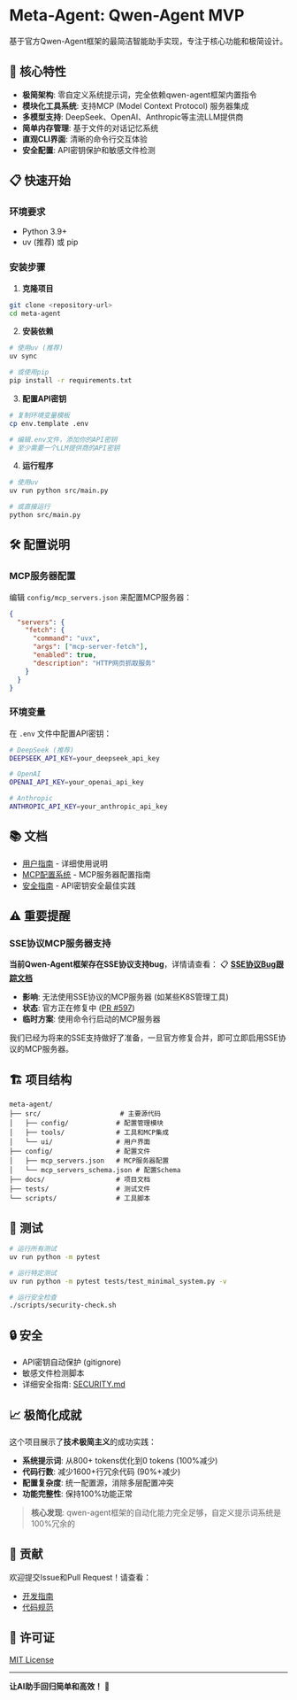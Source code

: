 # Meta-Agent: Qwen-Agent MVP

基于官方Qwen-Agent框架的最简洁智能助手实现，专注于核心功能和极简设计。

## 🚀 核心特性

- **极简架构**: 零自定义系统提示词，完全依赖qwen-agent框架内置指令
- **模块化工具系统**: 支持MCP (Model Context Protocol) 服务器集成
- **多模型支持**: DeepSeek、OpenAI、Anthropic等主流LLM提供商
- **简单内存管理**: 基于文件的对话记忆系统
- **直观CLI界面**: 清晰的命令行交互体验
- **安全配置**: API密钥保护和敏感文件检测

## 📋 快速开始

### 环境要求
- Python 3.9+
- uv (推荐) 或 pip

### 安装步骤

1. **克隆项目**
```bash
git clone <repository-url>
cd meta-agent
```

2. **安装依赖**
```bash
# 使用uv (推荐)
uv sync

# 或使用pip
pip install -r requirements.txt
```

3. **配置API密钥**
```bash
# 复制环境变量模板
cp env.template .env

# 编辑.env文件，添加你的API密钥
# 至少需要一个LLM提供商的API密钥
```

4. **运行程序**
```bash
# 使用uv
uv run python src/main.py

# 或直接运行
python src/main.py
```

## 🛠️ 配置说明

### MCP服务器配置
编辑 `config/mcp_servers.json` 来配置MCP服务器：

```json
{
  "servers": {
    "fetch": {
      "command": "uvx",
      "args": ["mcp-server-fetch"],
      "enabled": true,
      "description": "HTTP网页抓取服务"
    }
  }
}
```

### 环境变量
在 `.env` 文件中配置API密钥：

```bash
# DeepSeek (推荐)
DEEPSEEK_API_KEY=your_deepseek_api_key

# OpenAI
OPENAI_API_KEY=your_openai_api_key

# Anthropic
ANTHROPIC_API_KEY=your_anthropic_api_key
```

## 📚 文档

- [用户指南](docs/USER_GUIDE.md) - 详细使用说明
- [MCP配置系统](docs/MCP_CONFIGURATION_SYSTEM.md) - MCP服务器配置指南
- [安全指南](QUICK_SECURITY_GUIDE.md) - API密钥安全最佳实践

## ⚠️ 重要提醒

### SSE协议MCP服务器支持
**当前Qwen-Agent框架存在SSE协议支持bug**，详情请查看：
📋 **[SSE协议Bug跟踪文档](docs/QWEN_AGENT_SSE_BUG_TRACKING.md)**

- **影响**: 无法使用SSE协议的MCP服务器 (如某些K8S管理工具)
- **状态**: 官方正在修复中 ([PR #597](https://github.com/QwenLM/Qwen-Agent/pulls))
- **临时方案**: 使用命令行启动的MCP服务器

我们已经为将来的SSE支持做好了准备，一旦官方修复合并，即可立即启用SSE协议的MCP服务器。

## 🏗️ 项目结构

```
meta-agent/
├── src/                    # 主要源代码
│   ├── config/            # 配置管理模块
│   ├── tools/             # 工具和MCP集成
│   └── ui/                # 用户界面
├── config/                # 配置文件
│   ├── mcp_servers.json   # MCP服务器配置
│   └── mcp_servers_schema.json # 配置Schema
├── docs/                  # 项目文档
├── tests/                 # 测试文件
└── scripts/               # 工具脚本
```

## 🧪 测试

```bash
# 运行所有测试
uv run python -m pytest

# 运行特定测试
uv run python -m pytest tests/test_minimal_system.py -v

# 运行安全检查
./scripts/security-check.sh
```

## 🔒 安全

- API密钥自动保护 (gitignore)
- 敏感文件检测脚本
- 详细安全指南: [SECURITY.md](SECURITY.md)

## 📈 极简化成就

这个项目展示了**技术极简主义**的成功实践：

- **系统提示词**: 从800+ tokens优化到0 tokens (100%减少)
- **代码行数**: 减少1600+行冗余代码 (90%+减少)
- **配置复杂度**: 统一配置源，消除多层配置冲突
- **功能完整性**: 保持100%功能正常

> **核心发现**: qwen-agent框架的自动化能力完全足够，自定义提示词系统是100%冗余的

## 🤝 贡献

欢迎提交Issue和Pull Request！请查看：
- [开发指南](docs/CONTRIBUTING.md)
- [代码规范](.cursor/rules/)

## 📄 许可证

[MIT License](LICENSE)

---

**让AI助手回归简单和高效！** 🎯 